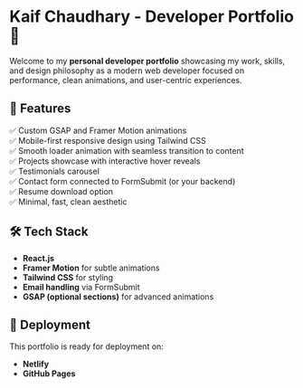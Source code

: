 # Kaif Chaudhary - Developer Portfolio 🚀

Welcome to my **personal developer portfolio** showcasing my work, skills, and design philosophy as a modern web developer focused on performance, clean animations, and user-centric experiences.

## 🚩 Features

✅ Custom GSAP and Framer Motion animations  
✅ Mobile-first responsive design using Tailwind CSS  
✅ Smooth loader animation with seamless transition to content  
✅ Projects showcase with interactive hover reveals  
✅ Testimonials carousel  
✅ Contact form connected to FormSubmit (or your backend)  
✅ Resume download option  
✅ Minimal, fast, clean aesthetic

## 🛠 Tech Stack

- **React.js**
- **Framer Motion** for subtle animations
- **Tailwind CSS** for styling
- **Email handling** via FormSubmit
- **GSAP (optional sections)** for advanced animations

## 🚀 Deployment

This portfolio is ready for deployment on:
- **Netlify**
- **GitHub Pages**

